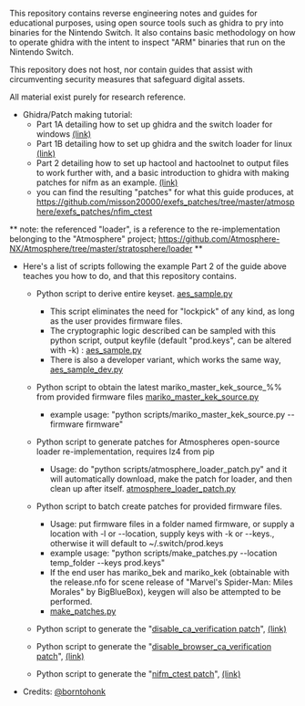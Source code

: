 This repository contains reverse engineering notes and guides for educational purposes, using open source tools such as ghidra to pry into binaries for the Nintendo Switch. It also contains basic methodology on how to operate ghidra with the intent to inspect "ARM" binaries that run on the Nintendo Switch.

This repository does not host, nor contain guides that assist with circumventing security measures that safeguard digital assets.

All material exist purely for research reference.

* Ghidra/Patch making tutorial:
  - Part 1A detailing how to set up ghidra and the switch loader for windows [(link)](guides/Part1A-WindowsSetup.MD)
  - Part 1B detailing how to set up ghidra and the switch loader for linux [(link)](guides/Part1B-LinuxSetup.MD)
  - Part 2 detailing how to set up hactool and hactoolnet to output files to work further with, and a basic introduction to ghidra with making patches for nifm as an example. [(link)](guides/Part2.MD)
  - you can find the resulting "patches" for what this guide produces, at https://github.com/misson20000/exefs_patches/tree/master/atmosphere/exefs_patches/nfim_ctest


** note: the referenced "loader", is a reference to the re-implementation belonging to the "Atmosphere" project; https://github.com/Atmosphere-NX/Atmosphere/tree/master/stratosphere/loader **

* Here's a list of scripts following the example Part 2 of the guide above teaches you how to do, and that this repository contains.

  - Python script to derive entire keyset. [aes_sample.py](scripts/aes_sample.py)
    * This script eliminates the need for "lockpick" of any kind, as long as the user provides firmware files.
    * The cryptographic logic described can be sampled with this python script, output keyfile (default "prod.keys", can be altered with -k) : [aes_sample.py](scripts/aes_sample.py)
    * There is also a developer variant, which works the same way, [aes_sample_dev.py](scripts/aes_sample_dev.py)

  - Python script to obtain the latest mariko_master_kek_source_%% from provided firmware files [mariko_master_kek_source.py](scripts/mariko_master_kek_source.py)
    * example usage: "python scripts/mariko_master_kek_source.py --firmware firmware"

  - Python script to generate patches for Atmospheres open-source loader re-implementation, requires lz4 from pip
    * Usage: do "python scripts/atmosphere_loader_patch.py" and it will automatically download, make the patch for loader, and then clean up after itself. [atmosphere_loader_patch.py](scripts/atmosphere_loader_patch.py)

  - Python script to batch create patches for provided firmware files.
    * Usage: put firmware files in a folder named firmware, or supply a location with -l or --location, supply keys with -k or --keys., otherwise it will default to ~/.switch/prod.keys
    * example usage: "python scripts/make_patches.py --location temp_folder --keys prod.keys"
    * If the end user has mariko_bek and mariko_kek (obtainable with the release.nfo for scene release of "Marvel's Spider-Man: Miles Morales" by BigBlueBox), keygen will also be attempted to be performed.
    * [make_patches.py](scripts/make_patches.py)

  - Python script to generate the "[disable_ca_verification patch](https://github.com/misson20000/exefs_patches#disable-ca-verification)", [(link)](scripts/disable_ca_verification_patch.py)

  - Python script to generate the "[disable_browser_ca_verification patch](https://github.com/misson20000/exefs_patches#disable-browser-ca-verification)", [(link)](scripts/disable_browser_ca_verification_patch.py)

  - Python script to generate the "[nifm_ctest patch](https://github.com/misson20000/exefs_patches#nifm-ctest)", [(link)](scripts/nifm_ctest_patch.py)

* Credits: [@borntohonk](https://github.com/borntohonk)
